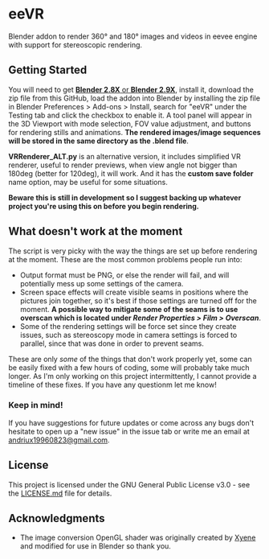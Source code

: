 # eeVR
Blender addon to render 360° and 180° images and videos in eevee engine with support for stereoscopic rendering.

## Getting Started

You will need to get [**Blender 2.8X** or **Blender 2.9X**](https://www.blender.org), install it, download the zip file from this GitHub, load the addon into Blender by installing the zip file in Blender Preferences > Add-ons > Install, search for "eeVR" under the Testing tab and click the checkbox to enable it. A tool panel will appear in the 3D Viewport with mode selection, FOV value adjustment, and buttons for rendering stills and animations. **The rendered images/image sequences will be stored in the same directory as the .blend file**.

**VRRenderer_ALT.py** is an alternative version, it includes simplified VR renderer, useful to render previews, when view angle not bigger than 180deg (better for 120deg), it will work. And it has the **custom save folder** name option, may be useful for some situations.

**Beware this is still in development so I suggest backing up whatever project you're using this on before you begin rendering.**

## What doesn't work at the moment

The script is very picky with the way the things are set up before rendering at the moment. These are the most common problems people run into:
- Output format must be PNG, or else the render will fail, and will potentially mess up some settings of the camera.
- Screen space effects will create visible seams in positions where the pictures join together, so it's best if those settings are turned off for the moment. **A possible way to mitigate some of the seams is to use overscan which is located under _Render Properties > Film > Overscan_**.
- Some of the rendering settings will be force set since they create issues, such as stereoscopy mode in camera settings is forced to parallel, since that was done in order to prevent seams.

These are only *some* of the things that don't work properly yet, some can be easily fixed with a few hours of coding, some will probably take much longer. As I'm only working on this project intermittently, I cannot provide a timeline of these fixes. If you have any questionm let me know!


### Keep in mind!

If you have suggestions for future updates or come across any bugs don't hesitate to open up a "new issue" in the issue tab or write me an email at [andriux19960823@gmail.com](mailto:andriux19960823@gmail.com).

## License

This project is licensed under the GNU General Public License v3.0 - see the [LICENSE.md](LICENSE.md) file for details.

## Acknowledgments

* The image conversion OpenGL shader was originally created by [Xyene](https://github.com/Xyene) and modified for use in Blender so thank you.
